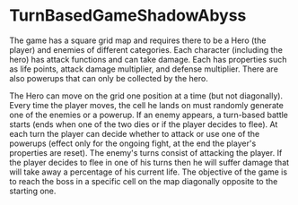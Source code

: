 # TurnBasedGameShadowAbyss

The game has a square grid map and requires there to be a Hero (the player) and enemies of different categories. 
Each character (including the hero) has attack functions and can take damage. 
Each has properties such as life points, attack damage multiplier, and defense multiplier. 
There are also powerups that can only be collected by the hero.

The Hero can move on the grid one position at a time (but not diagonally). 
Every time the player moves, the cell he lands on must randomly generate one of the enemies or a powerup. 
If an enemy appears, a turn-based battle starts (ends when one of the two dies or if the player decides to flee). 
At each turn the player can decide whether to attack or use one of the powerups (effect only for the ongoing fight, at the end the player's properties are reset). 
The enemy's turns consist of attacking the player. 
If the player decides to flee in one of his turns then he will suffer damage that will take away a percentage of his current life.
The objective of the game is to reach the boss in a specific cell on the map diagonally opposite to the starting one.
